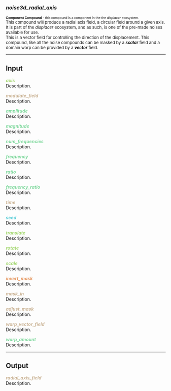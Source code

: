 ### ***noise3d_radial_axis***
<font size = 1>**Component Compound** - this compound is a component in the the *displacer* ecosystem.<br /></font>
<font size = 2>This compound will produce a radial axis field, a circular field around a given axis.  It is part of the *displacer* ecosystem, and as such, is one of the pre-made noises available for use.<br />This is a vector field for controlling the direction of the displacement.  This compound, like all the noise compounds can be masked by a ***scalar*** field and a domain warp can be provided by a ***vector*** field.</font><br />


***
## Input
<span style="color:#A8D977">***axis***</span>
<br />Description.

<span style="color:#CCB699">***modulate_field***</span>
<br />Description.

<span style="color:#82D99F">***amplitude***</span>
<br />Description.

<span style="color:#82D99F">***magnitude***</span>
<br />Description.

<span style="color:#82D99F">***num_frequencies***</span>
<br />Description.

<span style="color:#82D99F">***frequency***</span>
<br />Description.

<span style="color:#82D99F">***ratio***</span>
<br />Description.

<span style="color:#82D99F">***frequency_ratio***</span>
<br />Description.

<span style="color:#CCB699">***time***</span>
<br />Description.

<span style="color:#62CFD9">***seed***</span>
<br />Description.

<span style="color:#A8D977">***translate***</span>
<br />Description.

<span style="color:#A8D977">***rotate***</span>
<br />Description.

<span style="color:#A8D977">***scale***</span>
<br />Description.

<span style="color:#E69963">***invert_mask***</span>
<br />Description.

<span style="color:#CCB699">***mask_in***</span>
<br />Description.

<span style="color:#CCB699">***adjust_mask***</span>
<br />Description.

<span style="color:#CCB699">***warp_vector_field***</span>
<br />Description.

<span style="color:#82D99F">***warp_amount***</span>
<br />Description.

***
## Output
<span style="color:#CCB699">***radial_axis_field***</span>
<br />Description.

